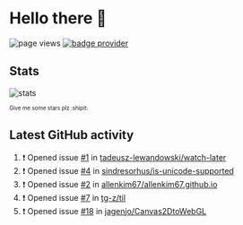 # Hello there 👋

![page views](https://komarev.com/ghpvc/?username=konradlinkowski&color=brightgreen)
[![badge provider](https://anybadge.herokuapp.com/badge?label=create&message=your%20own%20badge)](https://github.com/KonradLinkowski/AnyBadge)

## Stats
![stats](https://github-readme-stats.vercel.app/api?username=KonradLinkowski&hide_title=true&show_icons=true&include_all_commits=true&count_private=true&disable_animations=true&theme=dark)

<sub><sub>Give me some stars plz :shipit:</sub></sub>

## Latest GitHub activity
<!--START_SECTION:activity-->
1. ❗️ Opened issue [#1](https://github.com/tadeusz-lewandowski/watch-later/issues/1) in [tadeusz-lewandowski/watch-later](https://github.com/tadeusz-lewandowski/watch-later)
2. ❗️ Opened issue [#4](https://github.com/sindresorhus/is-unicode-supported/issues/4) in [sindresorhus/is-unicode-supported](https://github.com/sindresorhus/is-unicode-supported)
3. ❗️ Opened issue [#2](https://github.com/allenkim67/allenkim67.github.io/issues/2) in [allenkim67/allenkim67.github.io](https://github.com/allenkim67/allenkim67.github.io)
4. ❗️ Opened issue [#7](https://github.com/tg-z/til/issues/7) in [tg-z/til](https://github.com/tg-z/til)
5. ❗️ Opened issue [#18](https://github.com/jagenjo/Canvas2DtoWebGL/issues/18) in [jagenjo/Canvas2DtoWebGL](https://github.com/jagenjo/Canvas2DtoWebGL)
<!--END_SECTION:activity-->
